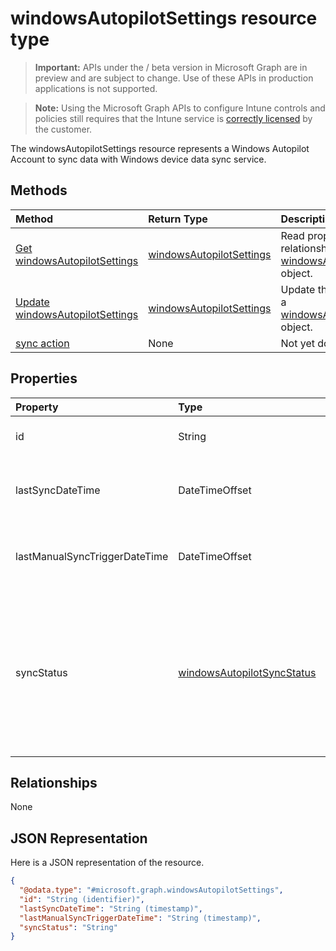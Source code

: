 ﻿# windowsAutopilotSettings resource type

> **Important:** APIs under the / beta version in Microsoft Graph are in preview and are subject to change. Use of these APIs in production applications is not supported.

> **Note:** Using the Microsoft Graph APIs to configure Intune controls and policies still requires that the Intune service is [correctly licensed](https://go.microsoft.com/fwlink/?linkid=839381) by the customer.

The windowsAutopilotSettings resource represents a Windows Autopilot Account to sync data with Windows device data sync service.
## Methods
|Method|Return Type|Description|
|:---|:---|:---|
|[Get windowsAutopilotSettings](../api/intune_enrollment_windowsautopilotsettings_get.md)|[windowsAutopilotSettings](../resources/intune_enrollment_windowsautopilotsettings.md)|Read properties and relationships of the [windowsAutopilotSettings](../resources/intune_enrollment_windowsautopilotsettings.md) object.|
|[Update windowsAutopilotSettings](../api/intune_enrollment_windowsautopilotsettings_update.md)|[windowsAutopilotSettings](../resources/intune_enrollment_windowsautopilotsettings.md)|Update the properties of a [windowsAutopilotSettings](../resources/intune_enrollment_windowsautopilotsettings.md) object.|
|[sync action](../api/intune_enrollment_windowsautopilotsettings_sync.md)|None|Not yet documented|

## Properties
|Property|Type|Description|
|:---|:---|:---|
|id|String|The GUID for the object|
|lastSyncDateTime|DateTimeOffset|Last data sync date time with DDS service.|
|lastManualSyncTriggerDateTime|DateTimeOffset|Last data sync date time with DDS service.|
|syncStatus|[windowsAutopilotSyncStatus](../resources/intune_enrollment_windowsautopilotsyncstatus.md)|Indicates the status of sync with Device data sync (DDS) service. Possible values are: `unknown`, `inProgress`, `completed`, `failed`.|

## Relationships
None
## JSON Representation
Here is a JSON representation of the resource.
<!-- {
  "blockType": "resource",
  "keyProperty": "id",
  "@odata.type": "microsoft.graph.windowsAutopilotSettings"
}
-->
``` json
{
  "@odata.type": "#microsoft.graph.windowsAutopilotSettings",
  "id": "String (identifier)",
  "lastSyncDateTime": "String (timestamp)",
  "lastManualSyncTriggerDateTime": "String (timestamp)",
  "syncStatus": "String"
}
```






